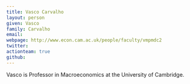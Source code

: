 ```yaml
---
title: Vasco Carvalho
layout: person
given: Vasco
family: Carvalho
email: 
webpage: http://www.econ.cam.ac.uk/people/faculty/vmpmdc2
twitter: 
actionteam: true
github: 
---
```


Vasco is Professor in Macroeconomics at the University of Cambridge.
